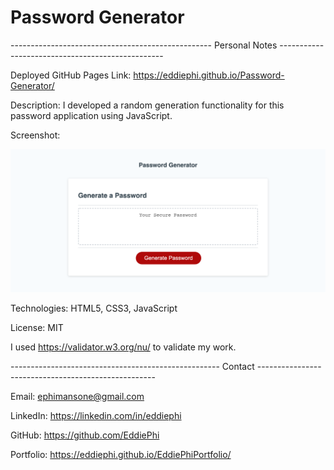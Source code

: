 # Password Generator

-------------------------------------------------- Personal Notes -------------------------------------------------


Deployed GitHub Pages Link: https://eddiephi.github.io/Password-Generator/

Description: I developed a random generation functionality for this password application using JavaScript.

Screenshot:

![Password Generator](Assets/Images/Password-Generator.png)

Technologies: HTML5, CSS3, JavaScript

License: MIT

I used https://validator.w3.org/nu/ to validate my work.

---------------------------------------------------- Contact ----------------------------------------------------

Email: ephimansone@gmail.com 

LinkedIn: https://linkedin.com/in/eddiephi

GitHub: https://github.com/EddiePhi

Portfolio: https://eddiephi.github.io/EddiePhiPortfolio/


